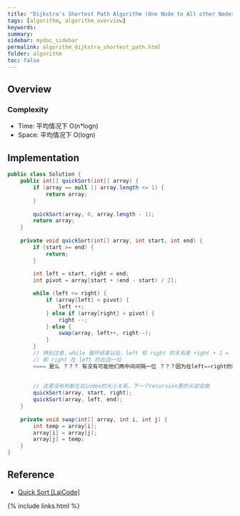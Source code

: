 ```yaml
---
title: "Dijkstra's Shortest Path Algorithm (One Node to All other Nodes in Graph)"
tags: [algorithm, algorithm_overview]
keywords:
summary:
sidebar: mydoc_sidebar
permalink: algorithm_dijkstra_shortest_path.html
folder: algorithm
toc: false
---
```


## Overview

### Complexity
* Time: 平均情况下 O(n*logn)
* Space: 平均情况下 O(logn)
  
## Implementation

```java
public class Solution {
    public int[] quickSort(int[] array) {
        if (array == null || array.length <= 1) {
            return array;
        }
        
        quickSort(array, 0, array.length - 1);
        return array;
    }
    
    private void quickSort(int[] array, int start, int end) {
        if (start >= end) {
            return;
        }
        
        int left = start, right = end;
        int pivot = array[start + (end - start) / 2];

        while (left <= right) {
            if (array[left] < pivot) {
                left ++;
            } else if (array[right] > pivot) {
                right --;
            } else {
                swap(array, left++, right--);
            }
        }
        // 特别注意，while 循环结束以后，left 和 right 的关系是 right + 1 = left 
        // 即 right 在 left 的左边一位
        <=== 是么 ？？？ 有没有可能他们两中间间隔一位 ？？？因为在left==right的时候还可能进行left++且right--的操作！！！
        
        
        // 这里没有判断左右index的大小关系，下一个recursion里的头部会做
        quickSort(array, start, right);
        quickSort(array, left, end);
    }
    
    private void swap(int[] array, int i, int j) {
        int temp = array[i];
        array[i] = array[j];
        array[j] = temp;
    }
}
```

## Reference
* [Quick Sort [LaiCode]](https://app.laicode.io/app/problem/10)

{% include links.html %}
